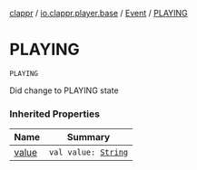 [clappr](../../index.md) / [io.clappr.player.base](../index.md) / [Event](index.md) / [PLAYING](.)

# PLAYING

`PLAYING`

Did change to PLAYING state

### Inherited Properties

| Name | Summary |
|---|---|
| [value](value.md) | `val value: `[`String`](https://kotlinlang.org/api/latest/jvm/stdlib/kotlin/-string/index.html) |
